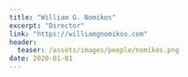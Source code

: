 ```yaml
---
title: "William G. Nomikos"
excerpt: "Director"
link: "https://williamgnomikos.com"
header:
  teaser: /assets/images/people/nomikos.png
date: 2020-01-01
---
```

